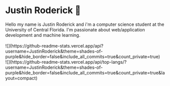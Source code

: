 # Justin Roderick 🦕

<div>
Hello my name is Justin Roderick and i'm a computer science student at the University of Central Florida. I'm passionate about web/application development and machine learning.
</div>
<br/>
![](https://github-readme-stats.vercel.app/api?username=JustinRoderick&theme=shades-of-purple&hide_border=false&include_all_commits=true&count_private=true)<br/>
![](https://github-readme-stats.vercel.app/api/top-langs/?username=JustinRoderick&theme=shades-of-purple&hide_border=false&include_all_commits=true&count_private=true&layout=compact)
<!--
**JustinRoderick/JustinRoderick** is a ✨ _special_ ✨ repository because its `README.md` (this file) appears on your GitHub profile.

Here are some ideas to get you started:

- 🔭 I’m currently working on ...
- 🌱 I’m currently learning ...
- 👯 I’m looking to collaborate on ...
- 🤔 I’m looking for help with ...
- 💬 Ask me about ...
- 📫 How to reach me: ...
- 😄 Pronouns: ...
- ⚡ Fun fact: ...
-->
